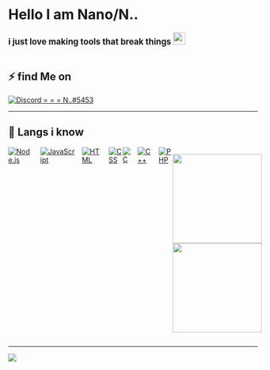 # Hello I am Nano/N..
<div style='font-size:1.2em'>
	<b>i just love making tools that break things <img src="https://media.giphy.com/media/hvRJCLFzcasrR4ia7z/giphy.gif" width="25px"></b>
	<br>

</div>

<br>

## ⚡ find  Me on

<div align='left' style="display: flex; justify-content: space-between;">
	<a href='#'>
	<img src=https://img.shields.io/badge/Discord-N..%231337-7289DA?style=for-the-badge&logo=discord&logoColor=7289DA&logoWidth=30&labelColor=000' alt='Discord = = = N..#5453'>
	</a>
</div>

<hr>

## 🔧 Langs i know 

<div align='left' style="display: flex; justify-content: space-between;">
	<!-- Programming Languages. -->
	<a href='https://nodejs.org/en/'>
		<img src='https://img.shields.io/badge/code-node.js-339933?logo=node.js&logoWidth=30&labelColor=black&style=for-the-badge' alt='Node.js'>
	</a>
	&emsp;
	<a href='https://developer.mozilla.org/en-US/docs/Web/JavaScript'>
		<img src='https://img.shields.io/badge/code-javascript-F7DF1E?logo=javascript&logoWidth=30&labelColor=black&style=for-the-badge' alt='JavaScript'>
	</a>
	&emsp;
	<a href='https://developer.mozilla.org/en-US/docs/Web/HTML'>
		<img src='https://img.shields.io/badge/code-html-E34F26?logo=html5&logoWidth=30&labelColor=black&style=for-the-badge' alt='HTML'>
	</a>
	&emsp;
	<a href='https://developer.mozilla.org/en-US/docs/Web/CSS'>
		<img src='https://img.shields.io/badge/code-css-1572B6?logo=css3&logoWidth=30&labelColor=black&style=for-the-badge&logoColor=1572B6' alt='CSS'><br>
	</a>
	<a href='#'>
		<img src='https://img.shields.io/badge/code-c%20programming-A8B9CC?logoWidth=30&labelColor=black&style=for-the-badge&logo=c' alt='C'>
	</a>
	&emsp;
	<a href='#'>
		<img src='https://img.shields.io/badge/code-c%2B%2B-00599C?logoWidth=30&labelColor=black&style=for-the-badge&logo=c%2B%2B' alt='C++'>
	</a>
	&emsp;
	<a href='https://www.php.net/'>
		<img src='https://img.shields.io/badge/code-php-777BB4?logoWidth=30&labelColor=black&style=for-the-badge&logo=php' alt='PHP'>
	</a><br><br>
	<p>
	<a href="https://github.com/Proxysec">
  	<img height="180em" src="https://github-readme-stats.vercel.app/api?username=Proxysec&show_icons=true&theme=radical" />
  	<img height="180em" src="https://github-readme-stats-eight-theta.vercel.app/api/top-langs/?username=Proxysec&theme=radical&layout=compact&exclude_lang=java+r" />
</a>
</p>
	
</div>
<hr>

<img src="https://komarev.com/ghpvc/?username=Proxysec&style=flat-square">
